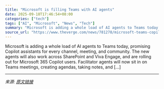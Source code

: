 ```yaml
---
title: "Microsoft is filling Teams with AI agents"
date: 2025-09-18T17:46:54+08:00
categories: ["tech"]
tags: ["AI", "Microsoft", "News", "Tech"]
summary: "Microsoft is adding a whole load of AI agents to Teams today, promising Copilot assistants for every channel, meeting, and community. The new agents will also work across SharePoint and Viva Engage, a"
source_url: "https://www.theverge.com/news/781278/microsoft-teams-copilot-ai-agents"
---
```


Microsoft is adding a whole load of AI agents to Teams today, promising Copilot assistants for every channel, meeting, and community. The new agents will also work across SharePoint and Viva Engage, and are rolling out for Microsoft 365 Copilot users. Facilitator agents will now sit in on Teams meetings, creating agendas, taking notes, and [&#8230;]

---

*来源: [原文链接](https://www.theverge.com/news/781278/microsoft-teams-copilot-ai-agents)*

